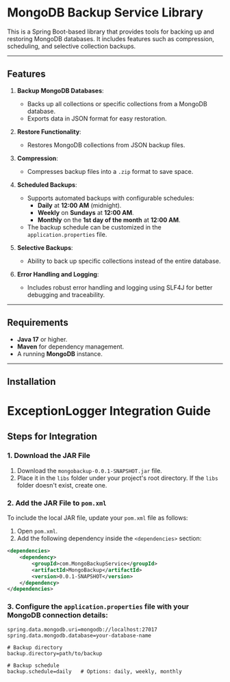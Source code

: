 # MongoDB Backup Service Library

This is a Spring Boot-based library that provides tools for backing up and restoring MongoDB databases. It includes features such as compression, scheduling, and selective collection backups.

---

## Features

1. **Backup MongoDB Databases**:
   - Backs up all collections or specific collections from a MongoDB database.
   - Exports data in JSON format for easy restoration.

2. **Restore Functionality**:
   - Restores MongoDB collections from JSON backup files.

3. **Compression**:
   - Compresses backup files into a `.zip` format to save space.

4. **Scheduled Backups**:
   - Supports automated backups with configurable schedules:
     - **Daily** at **12:00 AM** (midnight).
     - **Weekly** on **Sundays** at **12:00 AM**.
     - **Monthly** on the **1st day of the month** at **12:00 AM**.
   - The backup schedule can be customized in the `application.properties` file.

5. **Selective Backups**:
   - Ability to back up specific collections instead of the entire database.

6. **Error Handling and Logging**:
   - Includes robust error handling and logging using SLF4J for better debugging and traceability.

---

## Requirements

- **Java 17** or higher.
- **Maven** for dependency management.
- A running **MongoDB** instance.

---

## Installation

# ExceptionLogger Integration Guide

## Steps for Integration

### 1. Download the JAR File

1. Download the `mongobackup-0.0.1-SNAPSHOT.jar` file.
2. Place it in the `libs` folder under your project's root directory. If the `libs` folder doesn't exist, create one.

### 2. Add the JAR File to `pom.xml`

To include the local JAR file, update your `pom.xml` file as follows:

1. Open `pom.xml`.
2. Add the following dependency inside the `<dependencies>` section:

```xml
<dependencies>    
    <dependency>
        <groupId>com.MongoBackupService</groupId>
        <artifactId>MongoBackup</artifactId>
        <version>0.0.1-SNAPSHOT</version>
    </dependency>
</dependencies>

```

### 3. Configure the `application.properties` file with your MongoDB connection details:
   ```properties
   spring.data.mongodb.uri=mongodb://localhost:27017
   spring.data.mongodb.database=your-database-name

   # Backup directory
   backup.directory=path/to/backup

   # Backup schedule
   backup.schedule=daily   # Options: daily, weekly, monthly
